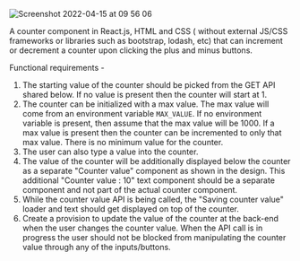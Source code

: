 
![Screenshot 2022-04-15 at 09 56 06](https://user-images.githubusercontent.com/27992446/163518416-28b37a0f-e0a4-431f-a0a9-47a65cd9328b.png)

A counter component in React.js, HTML and CSS ( without external JS/CSS frameworks or libraries such as bootstrap, lodash, etc) that can increment or decrement a counter upon clicking the plus and minus buttons.

Functional requirements - 

1. The starting value of the counter should be picked from the GET API shared below. If no value is present then the counter will start at 1.
2. The counter can be initialized with a max value. The max value will come from an environment variable `MAX_VALUE`. If no environment variable is present, then assume that the max value will be 1000. If a max value is present then the counter can be incremented to only that max value. There is no minimum value for the counter.
3. The user can also type a value into the counter.
4. The value of the counter will be additionally displayed below the counter as a separate "Counter value" component as shown in the design. This additional "Counter value : 10" text component should be a separate component and not part of the actual counter component.
5. While the counter value API is being called, the "Saving counter value" loader and text should get displayed on top of the counter.
6. Create a provision to update the value of the counter at the back-end when the user changes the counter value. When the API call is in progress the user should not be blocked from manipulating the counter value through any of the inputs/buttons.
